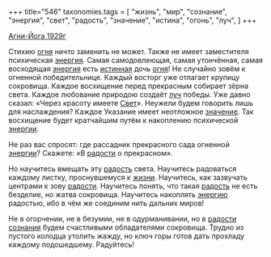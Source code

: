 +++
title="546"
taxonomies.tags = [
 "жизнь",
 "мир",
 "сознание",
 "энергия",
 "свет",
 "радость",
 "значение",
 "истина",
 "огонь",
 "луч",
]
+++

[Агни-Йога 1929г](/agni/1929)

Стихию [огня](/tags/огонь) ничто заменить не может. Также не имеет заместителя психическая [энергия](/tags/энергия). Самая самодовлеющая, самая утончённая, самая восходящая [энергия](/tags/энергия) есть [истинная](/tags/истина) дочь [огня](/tags/огонь)! Не случайно зовём к огненной победительнице. Каждый восторг уже отлагает крупицу сокровища. Каждое восхищение перед прекрасным собирает зёрна света. Каждое любование природою создаёт [луч](/tags/луч) победы. Уже давно сказал: «Через красоту имеете [Свет](/tags/свет)». Неужели будем говорить лишь для наслаждения? Каждое Указание имеет неотложное [значение](/tags/значение). Так восхищение будет кратчайшим путём к накоплению психической [энергии](/tags/энергия).   

Не раз вас спросят: где рассадник прекрасного сада огненной [энергии](/tags/энергия)? Скажете: «В [радости](/tags/[радость](/tags/радость)) о прекрасном».   

Но научитесь вмещать эту [радость](/tags/радость) света. Научитесь радоваться каждому листку, проснувшемуся к [жизни](/tags/жизнь). Научитесь, как зазвучать центрами к зову [радости](/tags/[радость](/tags/радость)). Научитесь понять, что такая [радость](/tags/радость) не есть безделие, но жатва сокровища. Научитесь накоплять [энергию](/tags/энергия) радостью, ибо в чём же соединим нить дальних миров!   

Не в огорчении, не в безумии, не в одурманивании, но в [радости](/tags/[радость](/tags/радость)) [сознания](/tags/сознание) будем счастливыми обладателями сокровища. Трудно из пустого колодца утолить жажду, но ключ горы готов дать прохладу каждому подошедшему. Радуйтесь!